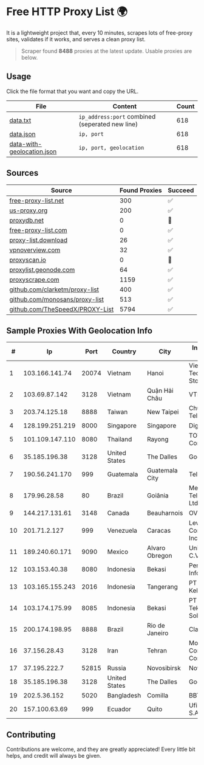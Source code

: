 
# Free HTTP Proxy List 🌍

It is a lightweight project that, every 10 minutes, scrapes lots of free-proxy sites, validates if it works, and serves a clean proxy list.


> Scraper found **8488** proxies at the latest update. Usable proxies are below.

## Usage

Click the file format that you want and copy the URL.


|File|Content|Count|
|----|-------|-----|
|[data.txt](https://raw.githubusercontent.com/themiralay/Proxy-List-World/master/data.txt)|`ip_address:port` combined (seperated new line)|618|
|[data.json](https://raw.githubusercontent.com/themiralay/Proxy-List-World/master/data.json)|`ip, port`|618|
|[data-with-geolocation.json](https://raw.githubusercontent.com/themiralay/Proxy-List-World/master/data-with-geolocation.json)|`ip, port, geolocation`|618|

## Sources

|Source|Found Proxies|Succeed|
|------|-------------|-------|
|[free-proxy-list.net](https://free-proxy-list.net)|300|✅|
|[us-proxy.org](https://www.us-proxy.org)|200|✅|
|[proxydb.net](http://proxydb.net)|0|🚫|
|[free-proxy-list.com](https://free-proxy-list.com/?page=&port=&type%5B%5D=http&type%5B%5D=https&up_time=0&search=Search)|0|✅|
|[proxy-list.download](https://www.proxy-list.download/HTTP)|26|✅|
|[vpnoverview.com](https://vpnoverview.com/privacy/anonymous-browsing/free-proxy-servers)|32|✅|
|[proxyscan.io](https://www.proxyscan.io)|0|🚫|
|[proxylist.geonode.com](https://proxylist.geonode.com/api/proxy-list?limit=300&page=1&sort_by=lastChecked&sort_type=desc&protocols=http,https)|64|✅|
|[proxyscrape.com](https://api.proxyscrape.com/v2/?request=displayproxies&protocol=http&timeout=10000&country=all&ssl=all&anonymity=all)|1159|✅|
|[github.com/clarketm/proxy-list](https://raw.githubusercontent.com/clarketm/proxy-list/master/proxy-list-raw.txt)|400|✅|
|[github.com/monosans/proxy-list](https://raw.githubusercontent.com/monosans/proxy-list/main/proxies/http.txt)|513|✅|
|[github.com/TheSpeedX/PROXY-List](https://raw.githubusercontent.com/TheSpeedX/PROXY-List/master/http.txt)|5794|✅|


## Sample Proxies With Geolocation Info

|#|Ip|Port|Country|City|Internet Service Provider|
|-|--|----|-------|----|-------------------------|
|1|103.166.141.74|20074|Vietnam|Hanoi|Viet NAM Cloud Technology Joint Stock Company|
|2|103.69.87.142|3128|Vietnam|Quận Hải Châu|VTDT|
|3|203.74.125.18|8888|Taiwan|New Taipei|Chunghwa Telecom Co., Ltd.|
|4|128.199.251.219|8000|Singapore|Singapore|DigitalOcean, LLC|
|5|101.109.147.110|8080|Thailand|Rayong|TOT Public Company Limited|
|6|35.185.196.38|3128|United States|The Dalles|Google LLC|
|7|190.56.241.170|999|Guatemala|Guatemala City|Telgua|
|8|179.96.28.58|80|Brazil|Goiânia|Megatelecom Telecomunicacoes Ltda|
|9|144.217.131.61|3148|Canada|Beauharnois|OVH Hosting|
|10|201.71.2.127|999|Venezuela|Caracas|Level 3 Communications, Inc.|
|11|189.240.60.171|9090|Mexico|Alvaro Obregon|Uninet S.A. de C.V.|
|12|103.153.40.38|8080|Indonesia|Bekasi|Persada Nayaka Infotama|
|13|103.165.155.243|2016|Indonesia|Tangerang|PT Jaringan Keluarga Bersama|
|14|103.174.175.99|8085|Indonesia|Bekasi|PT Lintas Teknologi Solusindo|
|15|200.174.198.95|8888|Brazil|Rio de Janeiro|Claro S.A|
|16|37.156.28.43|3128|Iran|Tehran|Mobin Net Communication Company|
|17|37.195.222.7|52815|Russia|Novosibirsk|Novotelecom Ltd.|
|18|35.185.196.38|3128|United States|The Dalles|Google LLC|
|19|202.5.36.152|5020|Bangladesh|Comilla|BBTS-NEW|
|20|157.100.63.69|999|Ecuador|Quito|Ufinet Panama S.A.|



## Contributing

Contributions are welcome, and they are greatly appreciated! Every
little bit helps, and credit will always be given.

